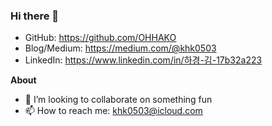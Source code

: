 ### Hi there 👋

- GitHub: https://github.com/OHHAKO
- Blog/Medium: https://medium.com/@khk0503
- LinkedIn: https://www.linkedin.com/in/하경-김-17b32a223

**About**
- 👯 I’m looking to collaborate on something fun
- 📫 How to reach me: khk0503@icloud.com

<!--
**OHHAKO/OHHAKO** is a ✨ _special_ ✨ repository because its `README.md` (this file) appears on your GitHub profile.

Here are some ideas to get you started:

- 🔭 I’m currently working on ...
- 🤔 I’m looking for help with ...
- 💬 Ask me about ...

- 😄 Pronouns: ...
- ⚡ Fun fact: ...
-->
